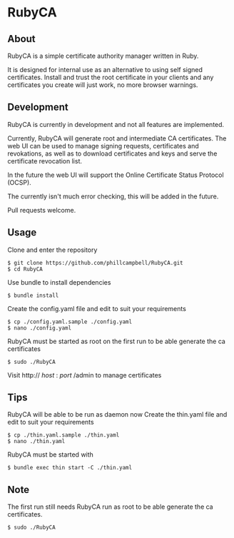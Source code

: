 # RubyCA

## About
RubyCA is a simple certificate authority manager written in Ruby.

It is designed for internal use as an alternative to using self signed certificates. Install and trust the root certificate in your clients and any certificates you create will just work, no more browser warnings.

## Development
RubyCA is currently in development and not all features are implemented. 

Currently, RubyCA will generate root and intermediate CA certificates. The web UI can be used to manage signing requests, certificates and revokations, as well as to download certificates and keys and serve the certificate revocation list. 

In the future the web UI will support the Online Certificate Status Protocol (OCSP).

The currently isn't much error checking, this will be added in the future.

Pull requests welcome.

## Usage

Clone and enter the repository

    $ git clone https://github.com/phillcampbell/RubyCA.git
    $ cd RubyCA

Use bundle to install dependencies

    $ bundle install
    
Create the config.yaml file and edit to suit your requirements

    $ cp ./config.yaml.sample ./config.yaml
    $ nano ./config.yaml

RubyCA must be started as root on the first run to be able generate the ca certificates

    $ sudo ./RubyCA
    
Visit http:// *host* : *port* /admin to manage certificates

## Tips

RubyCA will be able to be run as daemon now
Create the thin.yaml file and edit to suit your requirements

    $ cp ./thin.yaml.sample ./thin.yaml
    $ nano ./thin.yaml
    
RubyCA must be started with

    $ bundle exec thin start -C ./thin.yaml

## Note

The first run still needs RubyCA run as root to be able generate the ca certificates.
    
    $ sudo ./RubyCA